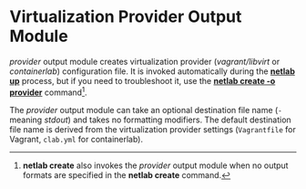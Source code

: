 # Virtualization Provider Output Module

*provider* output module creates virtualization provider (*vagrant/libvirt* or *containerlab*) configuration file. 
It is invoked automatically during the **[netlab up](netlab-up)** process, but if you need to troubleshoot it, use the **[netlab create -o provider](netlab-create)** command[^1].

The *provider* output module can take an optional destination file name (`-` meaning *stdout*) and takes no formatting modifiers. The default destination file name is derived from the virtualization provider settings (`Vagrantfile` for Vagrant, `clab.yml` for containerlab).

[^1]: **netlab create** also invokes the *provider* output module when no output formats are specified in the **netlab create** command.
